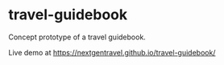 # travel-guidebook
Concept prototype of a travel guidebook.

Live demo at https://nextgentravel.github.io/travel-guidebook/